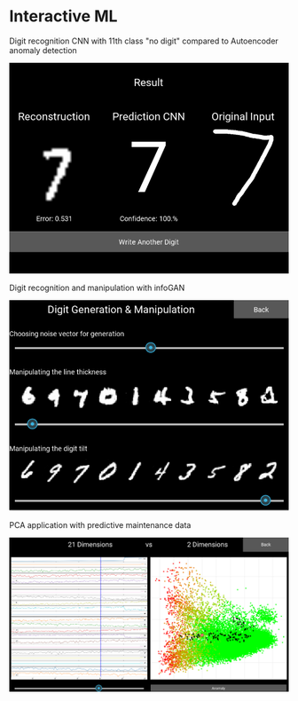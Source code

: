# Interactive ML

Digit recognition CNN with 11th class "no digit" compared to Autoencoder anomaly detection

![digit-rec](https://github.com/domi20u/Projects/blob/master/Interactive%20ML/digit-rec.PNG)



Digit recognition and manipulation with infoGAN

![digit-gen](https://github.com/domi20u/Projects/blob/master/Interactive%20ML/digit-gen.PNG)


PCA application with predictive maintenance data

![pca](https://github.com/domi20u/Projects/blob/master/Interactive%20ML/pca.PNG)
